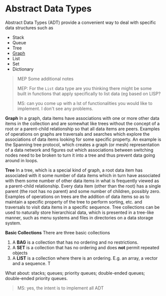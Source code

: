 # Abstract Data Types 

Abstract Data Types (ADT) provide a convenient way to deal with specific data structures such as 

* Stack
* Queue
* Tree
* [Graph](Graph.md)
* List
* Set
* Dictionary

>MEP Some additional notes
>
>MEP: For the `List` data type are you thinking there might be some built in functions that apply specifically to list data (eg based on LISP?
>
>MS: can you come up with a lst of functionalities you would like to implement. I don't see any problems.
>
**Graph**
In a graph, data items have associations with one or more other data items in the collection and are somewhat like trees without the concept of a root or a parent-child relationship so that all data items are peers. Examples of operations on graphs are traversals and searches which explore the associations of data items looking for some specific property.  An example is the Spanning tree protocol, which creates a graph (or mesh) representation of a data network and figures out which associations between switching nodes need to be broken to turn it into a tree and thus prevent data going around in loops.

**Tree**
In a tree, which is a special kind of graph, a root data item has associated with it some number of data items which in turn have associated with them some number of other data items in what is frequently viewed as a parent-child relationship. Every data item (other than the root) has a single parent (the root has no parent) and some number of children, possibly zero. Examples of operations on trees are the addition of data items so as to maintain a specific property of the tree to perform sorting, etc. and traversals to visit data items in a specific sequence.
Tree collections can be used to naturally store hierarchical data, which is presented in a tree-like manner, such as menu systems and files in directories on a data storage system.

**Basic Collections**
There are three basic collections
1. A **BAG** is a collection that has no ordering and no restrictions.
2. A **SET** is a collection that has no ordering and does **not** permit repeated objects
3. A **LIST** is a collection where there is an ordering. E.g. an array, a vector and a sequence. T

What about:
stacks;
queues;
priority queues;
double-ended queues;
double-ended priority queues.


>MS: yes, the intent is to implement all ADT
